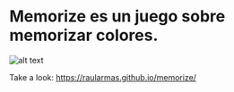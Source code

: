 # Memorize es un juego sobre memorizar colores.

![alt text](https://i.ibb.co/938CPM3/memorize.png)

Take a look: https://raularmas.github.io/memorize/
